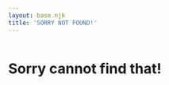 ```yaml
---
layout: base.njk
title: 'SORRY NOT FOUND!'
---
```


<main id="main" tabindex="-1">
  <a href="/" title="Back to westwarwicks.club">
    <picture>
      <img src="/favicon-180.png" alt="" />
    </picture>
  </a>
  <h1>Sorry cannot find that!</h1>
</main>
